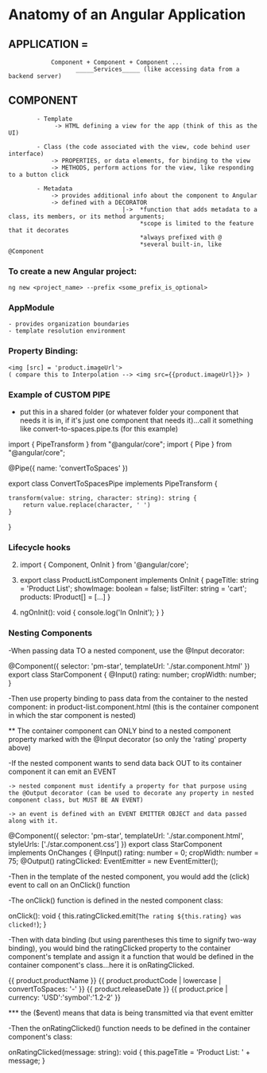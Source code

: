 # Anatomy of an Angular Application

## APPLICATION = 
                Component + Component + Component ...
                       _____Services_____ (like accessing data from a backend server)



## COMPONENT
            - Template
                 -> HTML defining a view for the app (think of this as the UI)

            - Class (the code associated with the view, code behind user interface)
                -> PROPERTIES, or data elements, for binding to the view
                -> METHODS, perform actions for the view, like responding to a button click 
            
            - Metadata
                -> provides additional info about the component to Angular
                -> defined with a DECORATOR 
                                    |->  *function that adds metadata to a class, its members, or its method arguments;
                                         *scope is limited to the feature that it decorates
                                         *always prefixed with @
                                         *several built-in, like @Component




### To create a new Angular project:
    ng new <project_name> --prefix <some_prefix_is_optional>


### AppModule 
    - provides organization boundaries
    - template resolution environment


### Property Binding:
    <img [src] = 'product.imageUrl'>
    ( compare this to Interpolation --> <img src={{product.imageUrl}}> )


### Example of CUSTOM PIPE
- put this in a shared folder (or whatever folder your component that needs it is in, if it's just one component that needs it)...call it something like convert-to-spaces.pipe.ts (for this example)

import { PipeTransform } from "@angular/core";
import { Pipe } from "@angular/core";

@Pipe({
    name: 'convertToSpaces'
})

export class ConvertToSpacesPipe implements PipeTransform {

    transform(value: string, character: string): string {
        return value.replace(character, ' ')
    }

}


### Lifecycle hooks

2.    import { Component, OnInit } from '@angular/core';

1.    export class ProductListComponent implements OnInit {
        pageTitle: string = 'Product List';
        showImage: boolean = false;
        listFilter: string = 'cart';
        products: IProduct[] = [...]
    }

3.    ngOnInit(): void {
        console.log('In OnInit');
      }
    }

### Nesting Components

-When passing data TO a nested component, use the @Input decorator:

@Component({
    selector: 'pm-star',
    templateUrl: './star.component.html'
})
export class StarComponent {
    @Input() rating: number; 
    cropWidth: number;
}

-Then use property binding to pass data from the container to the nested component:
in product-list.component.html (this is the container component in which the star component is nested)
<td>
    <pm-star [rating]='product.starRating'></pm-star>
</td>

** The container component can ONLY bind to a nested component property marked with the @Input decorator (so only the 'rating' property above)

-If the nested component wants to send data back OUT to its container component it can emit an EVENT

    -> nested component must identify a property for that purpose using the @Output decorator (can be used to decorate any property in nested component class, but MUST BE AN EVENT)

    -> an event is defined with an EVENT EMITTER OBJECT and data passed along with it. 

@Component({
    selector: 'pm-star',
    templateUrl: './star.component.html',
    styleUrls: ['./star.component.css']
})
export class StarComponent implements OnChanges {
    @Input() rating: number = 0;
    cropWidth: number = 75;
    @Output() ratingClicked: EventEmitter<string> =
        new EventEmitter<string>();


-Then in the template of the nested component, you would add the (click) event to call on an OnClick() function

<div class="crop"
     [style.width.px]="cropWidth"
     [title]="rating"
     (click) = 'onClick()'>
  <div style="width: 75px">
    <span class="fa fa-star"></span>
    <span class="fa fa-star"></span>
    <span class="fa fa-star"></span>
    <span class="fa fa-star"></span>
    <span class="fa fa-star"></span>
  </div>
</div>

-The onClick() function is defined in the nested component class:
 
 onClick(): void {
    this.ratingClicked.emit(`The rating ${this.rating} was clicked!`);
}

-Then with data binding (but using parentheses this time to signify two-way binding), you would bind the ratingClicked property to the container component's template and assign it a function that would be defined in the container component's class...here it is onRatingClicked. 

<td>{{ product.productName }}</td>
<td>{{ product.productCode | lowercase | convertToSpaces: '-' }}</td>
<td>{{ product.releaseDate }}</td>
<td>{{ product.price | currency: 'USD':'symbol':'1.2-2' }}</td>
<td>
    <pm-star [rating]='product.starRating'
    (ratingClicked)='onRatingClicked($event)'>
    </pm-star>
</td>

*** the ($event) means that data is being transmitted via that event emitter

-Then the onRatingClicked() function needs to be defined in the container component's class:

 onRatingClicked(message: string): void {
    this.pageTitle = 'Product List: ' + message;
}
